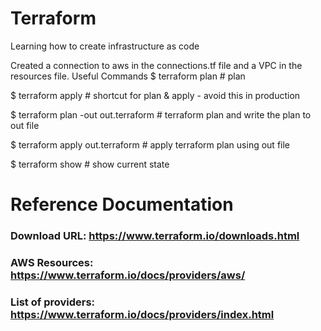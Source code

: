# Terraform
Learning how to create infrastructure as code

Created a connection to aws in the connections.tf file and a VPC in the resources file.
Useful Commands
$ terraform plan # plan

$ terraform apply # shortcut for plan & apply - avoid this in production

$ terraform plan -out out.terraform # terraform plan and write the plan to out file

$ terraform apply out.terraform # apply terraform plan using out file

$ terraform show # show current state

# Reference Documentation
### Download URL: https://www.terraform.io/downloads.html
### AWS Resources: https://www.terraform.io/docs/providers/aws/
### List of providers: https://www.terraform.io/docs/providers/index.html
